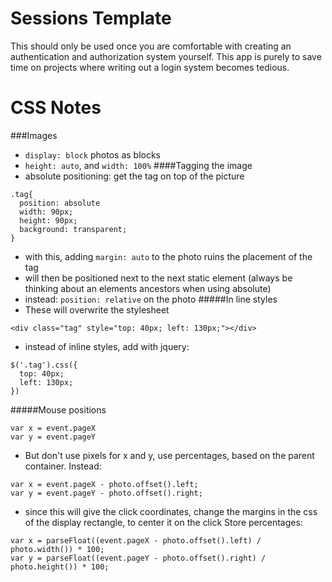 # Sessions Template

This should only be used once you are comfortable with creating an authentication and authorization system yourself.
This app is purely to save time on projects where writing out a login system becomes tedious.


CSS Notes
===

###Images
* `display: block` photos as blocks
* `height: auto`, and `width: 100%`
####Tagging the image
* absolute positioning: get the tag on top of the picture
```
.tag{
  position: absolute
  width: 90px;
  height: 90px;
  background: transparent;
}
```
* with this, adding `margin: auto` to the photo ruins the placement of the tag
* will then be positioned next to the next static element (always be thinking about an elements ancestors when using absolute)
* instead: `position: relative` on the photo
#####In line styles
* These will overwrite the stylesheet
```
<div class="tag" style="top: 40px; left: 130px;"></div>
```
* instead of inline styles, add with jquery:
```
$('.tag').css({
  top: 40px;
  left: 130px;
})
```
#####Mouse positions
```
var x = event.pageX
var y = event.pageY
```
* But don't use pixels for x and y, use percentages, based on the parent container. Instead:
```
var x = event.pageX - photo.offset().left;
var y = event.pageY - photo.offset().right;
```
* since this will give the click coordinates, change the margins in the css of the display rectangle, to center it on the click
Store percentages:
```
var x = parseFloat((event.pageX - photo.offset().left) / photo.width()) * 100;
var y = parseFloat((event.pageY - photo.offset().right) / photo.height()) * 100;
```
